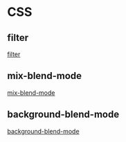 # CSS

## filter

[filter](filter/filter.html)

## mix-blend-mode

[mix-blend-mode](mix-blend-mode/mix_blend_mode.html)

## background-blend-mode

[background-blend-mode](background-blend-mode)